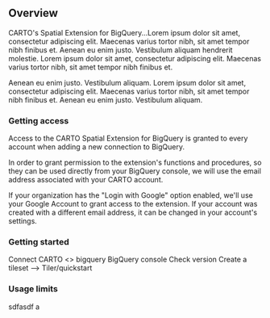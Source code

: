 ## Overview

CARTO's Spatial Extension for BigQuery...Lorem ipsum dolor sit amet, consectetur adipiscing elit. Maecenas varius tortor nibh, sit amet tempor nibh finibus et. Aenean eu enim justo. Vestibulum aliquam hendrerit molestie. Lorem ipsum dolor sit amet, consectetur adipiscing elit. Maecenas varius tortor nibh, sit amet tempor nibh finibus et.

Aenean eu enim justo. Vestibulum aliquam. Lorem ipsum dolor sit amet, consectetur adipiscing elit. Maecenas varius tortor nibh, sit amet tempor nibh finibus et. Aenean eu enim justo. Vestibulum aliquam.


### Getting access

Access to the CARTO Spatial Extension for BigQuery is granted to every account when adding a new connection to BigQuery.

In order to grant permission to the extension's functions and procedures, so they can be used directly from your BigQuery console, we will use the email address associated with your CARTO account. 

If your organization has the "Login with Google" option enabled, we'll use your Google Account to grant access to the extension. If your account was created with a different email address, it can be changed in your account's settings. 

### Getting started

Connect CARTO <> bigquery
BigQuery console
Check version
Create a tileset --> Tiler/quickstart

### Usage limits

sdfasdf
a